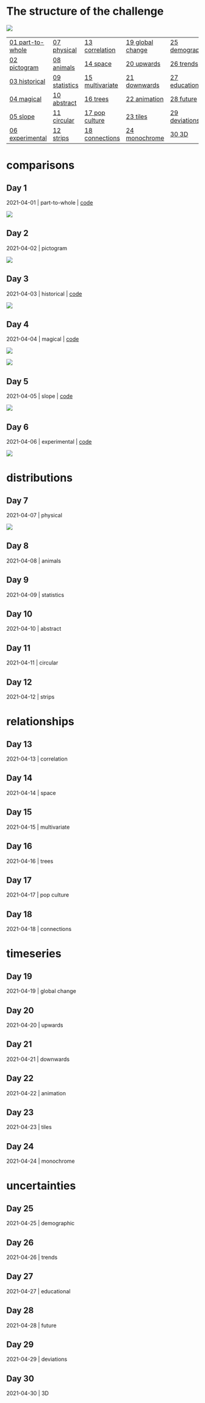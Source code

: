 
# The structure of the challenge

![](https://github.com/dominicroye/rstats-chart-challenge-2021/raw/main/figs/topics_ol.png)

|                            |                         |                            |                             |                           |
|----------------------------|-------------------------|----------------------------|-----------------------------|---------------------------|
| [01 part-to-whole](#day-1) | [07 physical](#day-7)   | [13 correlation](#day-13)  | [19 global change](#day-19) | [25 demographic](#day-25) |
| [02 pictogram](#day-2)     | [08 animals](#day-8)    | [14 space](#day-14)        | [20 upwards](#day-20)       | [26 trends](#day-26)      |
| [03 historical](#day-3)    | [09 statistics](#day-9) | [15 multivariate](#day-15) | [21 downwards](#day-21)     | [27 educational](#day-27) |
| [04 magical](#day-4)       | [10 abstract](#day-10)  | [16 trees](#day-16)        | [22 animation](#day-22)     | [28 future](#day-28)      |
| [05 slope](#day-5)         | [11 circular](#day-11)  | [17 pop culture](#day-17)  | [23 tiles](#day-23)         | [29 deviations](#day-29)  |
| [06 experimental](#day-6)  | [12 strips](#day-12)    | [18 connections](#day-18)  | [24 monochrome](#day-24)    | [30 3D](#day-30)          |

# comparisons

## Day 1

2021-04-01 \| part-to-whole \|
[code](/src/01-part-to-whole-top100altmetric.R)

![](README_files/figure-gfm/unnamed-chunk-1-1.png)<!-- -->

## Day 2

2021-04-02 \| pictogram

![](README_files/figure-gfm/unnamed-chunk-2-1.png)<!-- -->

## Day 3

2021-04-03 \| historical \|
[code](https://github.com/OxfordDemSci/ex2020)

![](README_files/figure-gfm/unnamed-chunk-3-1.png)<!-- -->

## Day 4

2021-04-04 \| magical \| [code](/src/04-magic.R)

![](README_files/figure-gfm/unnamed-chunk-4-1.png)<!-- -->

![](README_files/figure-gfm/unnamed-chunk-5-1.png)<!-- -->

## Day 5

2021-04-05 \| slope \| [code](/src/05-slope-best-life-expectancy.R)

![](README_files/figure-gfm/unnamed-chunk-6-1.png)<!-- -->

## Day 6

2021-04-06 \| experimental \| [code](/scr/06-experiment.R)

![](README_files/figure-gfm/unnamed-chunk-7-1.png)<!-- -->

# distributions

## Day 7

2021-04-07 \| physical

![](README_files/figure-gfm/unnamed-chunk-8-1.png)<!-- -->

## Day 8

2021-04-08 \| animals

## Day 9

2021-04-09 \| statistics

## Day 10

2021-04-10 \| abstract

## Day 11

2021-04-11 \| circular

## Day 12

2021-04-12 \| strips

# relationships

## Day 13

2021-04-13 \| correlation

## Day 14

2021-04-14 \| space

## Day 15

2021-04-15 \| multivariate

## Day 16

2021-04-16 \| trees

## Day 17

2021-04-17 \| pop culture

## Day 18

2021-04-18 \| connections

# timeseries

## Day 19

2021-04-19 \| global change

## Day 20

2021-04-20 \| upwards

## Day 21

2021-04-21 \| downwards

## Day 22

2021-04-22 \| animation

## Day 23

2021-04-23 \| tiles

## Day 24

2021-04-24 \| monochrome

# uncertainties

## Day 25

2021-04-25 \| demographic

## Day 26

2021-04-26 \| trends

## Day 27

2021-04-27 \| educational

## Day 28

2021-04-28 \| future

## Day 29

2021-04-29 \| deviations

## Day 30

2021-04-30 \| 3D
